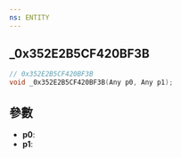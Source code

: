 ```yaml
---
ns: ENTITY
---
```

## _0x352E2B5CF420BF3B

```c
// 0x352E2B5CF420BF3B
void _0x352E2B5CF420BF3B(Any p0, Any p1);
```


## 參數
* **p0**: 
* **p1**: 


